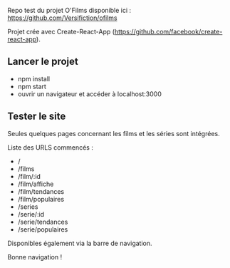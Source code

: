 Repo test du projet O'Films disponible ici : https://github.com/Versifiction/ofilms

Projet crée avec Create-React-App (https://github.com/facebook/create-react-app).

## Lancer le projet

- npm install
- npm start
- ouvrir un navigateur et accéder à localhost:3000

## Tester le site

Seules quelques pages concernant les films et les séries sont intégrées.

Liste des URLS commencés :
- / 
- /films
- /film/:id
- /film/affiche
- /film/tendances
- /film/populaires
- /series
- /serie/:id
- /serie/tendances
- /serie/populaires

Disponibles également via la barre de navigation.

Bonne navigation !